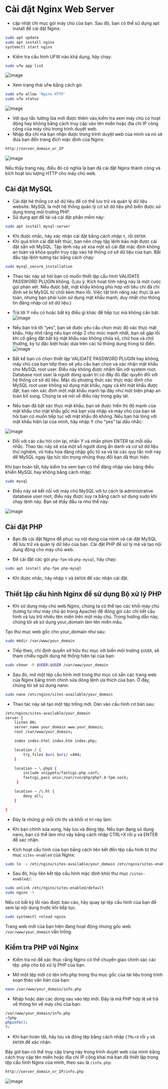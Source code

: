 # Cài đặt Nginx Web Server
- cập nhật chỉ mục gói máy chủ của bạn. Sau đó, bạn có thể sử dụng apt install để cài đặt Nginx:
```bash
sudo apt update
sudo apt install nginx
systemctl start nginx
```
- Kiểm tra cấu hình UFW nào khả dụng, hãy chạy:
```bash
sudo ufw app list
```
![image](https://github.com/user-attachments/assets/87546131-26bc-4c29-b765-1cb951fba4d8)

- Xem trạng thái ufw bằng cách gõ:
```bash
sudo ufw allow 'Nginx HTTP'
sudo ufw status
```
![image](https://github.com/user-attachments/assets/7eebbe47-b217-43bc-8acd-264a108dbcf5)

- Với quy tắc tường lửa mới được thêm vào,kiểm tra xem máy chủ có hoạt động hay không bằng cách truy cập vào tên miền hoặc địa chỉ IP công cộng của máy chủ trong trình duyệt web.
- Nhập địa chỉ mà bạn nhận được trong trình duyệt web của mình và nó sẽ đưa bạn đến trang đích mặc định của Nginx:
```bash
http://server_domain_or_IP
```
![image](https://github.com/user-attachments/assets/8d313d28-5ee4-4669-908a-c2dd877a2f44)

Nếu thấy trang này, điều đó có nghĩa là bạn đã cài đặt Nginx thành công và kích hoạt lưu lượng HTTP cho máy chủ web.

## Cài đặt MySQL
- Cài đặt hệ thống cơ sở dữ liệu để có thể lưu trữ và quản lý dữ liệu website. MySQL là một hệ thống quản lý cơ sở dữ liệu phổ biến được sử dụng trong môi trường PHP.
- Sử dụng apt để tải và cài đặt phần mềm này:
```bash
sudo apt install mysql-server
```
- Khi được nhắc, hãy xác nhận cài đặt bằng cách nhập `Y`, rồi `ENTER`.
- Khi quá trình cài đặt kết thúc, bạn nên chạy tập lệnh bảo mật được cài đặt sẵn với MySQL. Tập lệnh này sẽ xóa một số cài đặt mặc định không an toàn và khóa quyền truy cập vào hệ thống cơ sở dữ liệu của bạn. Bắt đầu tập lệnh tương tác bằng cách chạy:
```bash
sudo mysql_secure_installation
```
- Thao tác này sẽ hỏi bạn có muốn thiết lập cấu hình VALIDATE PASSWORD PLUGIN không.
(Lưu ý: Kích hoạt tính năng này là một cuộc gọi phán xét. Nếu được bật, mật khẩu không phù hợp với tiêu chí đã chỉ định sẽ bị MySQL từ chối kèm theo lỗi. Việc tắt tính năng xác thực là an toàn, nhưng bạn phải luôn sử dụng mật khẩu mạnh, duy nhất cho thông tin đăng nhập cơ sở dữ liệu.)
- Trả lời Y nếu có hoặc bất kỳ điều gì khác để tiếp tục mà không cần bật.
![image](https://github.com/user-attachments/assets/c3f76dc7-9f2a-4a18-8942-4749e6bd0b73)

- Nếu bạn trả lời “yes”, bạn sẽ được yêu cầu chọn mức độ xác thực mật khẩu. Hãy nhớ rằng nếu bạn nhập 2 cho mức mạnh nhất, bạn sẽ gặp lỗi khi cố gắng đặt bất kỳ mật khẩu nào không chứa số, chữ hoa và chữ thường, ký tự đặc biệt hoặc dựa trên các từ thông dụng trong từ điển.
![image](https://github.com/user-attachments/assets/eda3b8da-bed7-4d7d-acc7-059d50e51ec9)

- Bất kể bạn có chọn thiết lập VALIDATE PASSWORD PLUGIN hay không, máy chủ của bạn tiếp theo sẽ yêu cầu bạn chọn và xác nhận mật khẩu cho MySQL root user. Điều này không được nhầm lẫn với system root. Database root user là người dùng quản trị có đầy đủ đặc quyền đối với hệ thống cơ sở dữ liệu. Mặc dù phương thức xác thực mặc định cho MySQL root user không sử dụng mật khẩu, ngay cả khi mật khẩu được đặt, bạn nên xác định một mật khẩu mạnh tại đây như một biện pháp an toàn bổ sung. Chúng ta sẽ nói về điều này trong giây lát.

- Nếu bạn đã bật xác thực mật khẩu, bạn sẽ được hiển thị độ mạnh của mật khẩu cho mật khẩu gốc mà bạn vừa nhập và máy chủ của bạn sẽ hỏi bạn có muốn tiếp tục với mật khẩu đó không. Nếu bạn hài lòng với mật khẩu hiện tại của mình, hãy nhập Y cho “yes” tại dấu nhắc:

![image](https://github.com/user-attachments/assets/a827af85-a10d-4419-a6c8-fd475012182e)

- Đối với các câu hỏi còn lại, nhấn Y và nhấn phím ENTER tại mỗi dấu nhắc. Thao tác này sẽ xóa một số người dùng ẩn danh và cơ sở dữ liệu thử nghiệm, vô hiệu hóa đăng nhập gốc từ xa và tải các quy tắc mới này để MySQL ngay lập tức tôn trọng những thay đổi bạn đã thực hiện.

Khi bạn hoàn tất, hãy kiểm tra xem bạn có thể đăng nhập vào bảng điều khiển MySQL hay không bằng cách nhập:
```bash
sudo mysql
```
- Điều này sẽ kết nối với máy chủ MySQL với tư cách là administrative database user root, điều này được suy ra bằng cách sử dụng sudo khi chạy lệnh này. Bạn sẽ thấy đầu ra như thế này:

![image](https://github.com/user-attachments/assets/ea4cadd7-8693-4721-bcd9-e2af22a3461d)

## Cài đặt PHP
- Bạn đã cài đặt Nginx để phục vụ nội dung của mình và cài đặt MySQL để lưu trữ và quản lý dữ liệu của bạn. Cài đặt PHP để xử lý mã và tạo nội dung động cho máy chủ web.

- Để cài đặt các gói `php-fpm` và `php-mysql`, hãy chạy:
```bash
sudo apt install php-fpm php-mysql
```
- Khi được nhắc, hãy nhập `Y` và `ENTER` để xác nhận cài đặt.


## Thiết lập cấu hình Nginx để sử dụng Bộ xử lý PHP
- Khi sử dụng máy chủ web Nginx, chúng ta có thể tạo các khối máy chủ (tương tự như máy chủ ảo trong Apache) để đóng gói các chi tiết cấu hình và lưu trữ nhiều tên miền trên một máy chủ. Trong hướng dẫn này, chúng tôi sẽ sử dụng your_domain làm tên miền mẫu.

Tạo thư mục web gốc cho your_domain như sau:
```bash
sudo mkdir /var/www/your_domain
```
- Tiếp theo, chỉ định quyền sở hữu thư mục với biến môi trường `$USER`, sẽ tham chiếu người dùng hệ thống hiện tại của bạn:
```bash
sudo chown -R $USER:$USER /var/www/your_domain
```
- Sau đó, mở một tệp cấu hình mới trong thư mục có sẵn các trang web của Nginx bằng trình chỉnh sửa dòng lệnh ưa thích của bạn. Ở đây, chúng tôi sẽ sử dụng nano:
```bash
sudo nano /etc/nginx/sites-available/your_domain
```
- Thao tác này sẽ tạo một tệp trống mới. Dán vào cấu hình cơ bản sau:
```bash
/etc/nginx/sites-available/your_domain
server {
    listen 80;
    server_name your_domain www.your_domain;
    root /var/www/your_domain;

    index index.html index.htm index.php;

    location / {
        try_files $uri $uri/ =404;
    }

    location ~ \.php$ {
        include snippets/fastcgi-php.conf;
        fastcgi_pass unix:/var/run/php/php7.4-fpm.sock;
     }

    location ~ /\.ht {
        deny all;
    }

}
```
- Đây là những gì mỗi chỉ thị và khối vị trí này làm:
- Khi bạn chỉnh sửa xong, hãy lưu và đóng tệp. Nếu bạn đang sử dụng nano, bạn có thể làm như vậy bằng cách nhập CTRL+X rồi y và ENTER để xác nhận.

- Kích hoạt cấu hình của bạn bằng cách liên kết đến tệp cấu hình từ thư mục `sites-enabled` của Nginx:
```bash
sudo ln -s /etc/nginx/sites-available/your_domain /etc/nginx/sites-enabled/
```
- Sau đó, hủy liên kết tệp cấu hình mặc định khỏi thư mục `/sites-enabled/`:
```bash
sudo unlink /etc/nginx/sites-enabled/default
sudo nginx -t
```
Nếu có bất kỳ lỗi nào được báo cáo, hãy quay lại tệp cấu hình của bạn để xem lại nội dung trước khi tiếp tục.
```bash
sudo systemctl reload nginx
```
Trang web mới của bạn hiện đang hoạt động nhưng gốc web `/var/www/your_domain` vẫn trống. 


## Kiểm tra PHP với Nginx
- Kiểm tra nó để xác thực rằng Nginx có thể chuyển giao chính xác các tệp .php cho bộ xử lý PHP của bạn.

-  Mở một tệp mới có tên info.php trong thư mục gốc của tài liệu trong trình soạn thảo văn bản của bạn:
```bash
nano /var/www/your_domain/info.php
```
- Nhập hoặc dán các dòng sau vào tệp mới. Đây là mã PHP hợp lệ sẽ trả về thông tin về máy chủ của bạn:
```bash
/var/www/your_domain/info.php
<?php
phpinfo();
?>
```
- Khi bạn hoàn tất, hãy lưu và đóng tệp bằng cách nhập `CTRL+X` rồi `y` và `ENTER` để xác nhận.

Bây giờ bạn có thể truy cập trang này trong trình duyệt web của mình bằng cách truy cập tên miền hoặc địa chỉ IP công khai mà bạn đã thiết lập trong tệp cấu hình Nginx của mình, theo sau là `/info.php`:
```bash
http://server_domain_or_IP/info.php
```
![image](https://github.com/user-attachments/assets/1d8a4ddd-8c50-4e39-a9fd-b57a97148dc9)
